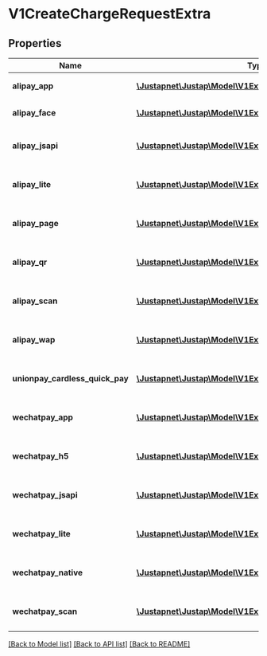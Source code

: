 # V1CreateChargeRequestExtra

## Properties
Name | Type | Description | Notes
------------ | ------------- | ------------- | -------------
**alipay_app** | [**\Justapnet\Justap\Model\V1ExtraAlipayApp**](V1ExtraAlipayApp.md) | 支付宝 APP 支付元数据 | [optional] 
**alipay_face** | [**\Justapnet\Justap\Model\V1ExtraAlipayFace**](V1ExtraAlipayFace.md) | 支付宝刷脸支付元数据 | [optional] 
**alipay_jsapi** | [**\Justapnet\Justap\Model\V1ExtraAlipayJSAPI**](V1ExtraAlipayJSAPI.md) | 支付宝 JSAPI 支付元数据 | [optional] 
**alipay_lite** | [**\Justapnet\Justap\Model\V1ExtraAlipayLite**](V1ExtraAlipayLite.md) | 支付宝小程序支付元数据 | [optional] 
**alipay_page** | [**\Justapnet\Justap\Model\V1ExtraAlipayPage**](V1ExtraAlipayPage.md) | 支付宝电脑网站支付元数据 | [optional] 
**alipay_qr** | [**\Justapnet\Justap\Model\V1ExtraAlipayQr**](V1ExtraAlipayQr.md) | 支付宝二维码支付元数据 | [optional] 
**alipay_scan** | [**\Justapnet\Justap\Model\V1ExtraAlipayScan**](V1ExtraAlipayScan.md) | 支付宝扫码（被扫）支付元数据 | [optional] 
**alipay_wap** | [**\Justapnet\Justap\Model\V1ExtraAlipayWap**](V1ExtraAlipayWap.md) | 支付宝手机网站支付元数据 | [optional] 
**unionpay_cardless_quick_pay** | [**\Justapnet\Justap\Model\V1ExtraUnionPayCardlessQuickPay**](V1ExtraUnionPayCardlessQuickPay.md) | 银联无卡快捷支付元数据 | [optional] 
**wechatpay_app** | [**\Justapnet\Justap\Model\V1ExtraWechatpayApp**](V1ExtraWechatpayApp.md) | 微信支付 APP 支付元数据 | [optional] 
**wechatpay_h5** | [**\Justapnet\Justap\Model\V1ExtraWechatpayH5**](V1ExtraWechatpayH5.md) | 微信支付 H5 支付元数据 | [optional] 
**wechatpay_jsapi** | [**\Justapnet\Justap\Model\V1ExtraWechatpayJsapi**](V1ExtraWechatpayJsapi.md) | 微信支付 JSAPI 支付元数据 | [optional] 
**wechatpay_lite** | [**\Justapnet\Justap\Model\V1ExtraWechatpayLite**](V1ExtraWechatpayLite.md) | 微信支付小程序支付元数据 | [optional] 
**wechatpay_native** | [**\Justapnet\Justap\Model\V1ExtraWechatpayNative**](V1ExtraWechatpayNative.md) | 微信支付二维码支付元数据 | [optional] 
**wechatpay_scan** | [**\Justapnet\Justap\Model\V1ExtraWechatpayScan**](V1ExtraWechatpayScan.md) | 微信支付扫码（被扫）支付元数据 | [optional] 

[[Back to Model list]](../README.md#documentation-for-models) [[Back to API list]](../README.md#documentation-for-api-endpoints) [[Back to README]](../README.md)


